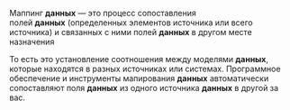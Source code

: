 Маппинг **данных** — это процесс сопоставления полей **данных** (определенных элементов источника или всего источника) и связанных с ними полей **данных** в другом месте назначения

То есть это установление соотношения между моделями **данных**, которые находятся в разных источниках или системах. Программное обеспечение и инструменты мапирования **данных** автоматически сопоставляют поля **данных** из одного источника **данных** в другой за вас.